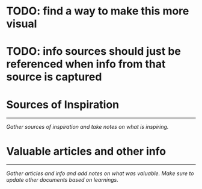 # TODO: find a way to make this more visual
# TODO: info sources should just be referenced when info from that source is captured

# Sources of Inspiration
----------------------
*Gather sources of inspiration and take notes on what is inspiring.*


# Valuable articles and other info
------------
*Gather articles and info and add notes on what was valuable. Make sure to update other documents based on learnings.*

